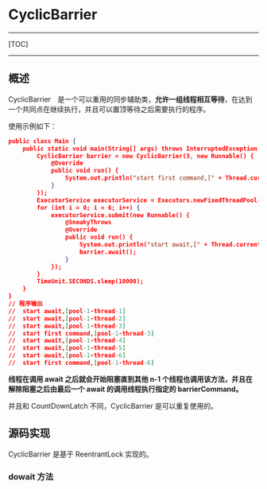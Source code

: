 # CyclicBarrier

---

[TOC]

---

## 概述

CyclicBarrier　是一个可以重用的同步辅助类，**允许一组线程相互等待**，在达到一个共同点在继续执行，并且可以置顶等待之后需要执行的程序。

使用示例如下：

```json
public class Main {
	public static void main(String[] args) throws InterruptedException {
		CyclicBarrier barrier = new CyclicBarrier(3, new Runnable() {
			@Override
			public void run() {
				System.out.println("start first command,[" + Thread.currentThread().getName() + "]");
			}
		});
		ExecutorService executorService = Executors.newFixedThreadPool(6);
		for (int i = 0; i < 6; i++) {
			executorService.submit(new Runnable() {
				@SneakyThrows
				@Override
				public void run() {
					System.out.println("start await,[" + Thread.currentThread().getName() + "]");
					barrier.await();
				}
			});
		}
		TimeUnit.SECONDS.sleep(10000);
	}
}
// 程序输出
//	start await,[pool-1-thread-1]
//	start await,[pool-1-thread-2]
//	start await,[pool-1-thread-3]
//	start first command,[pool-1-thread-3]
//	start await,[pool-1-thread-4]
//	start await,[pool-1-thread-5]
//	start await,[pool-1-thread-6]
//	start first command,[pool-1-thread-6]
```

**线程在调用 await 之后就会开始阻塞直到其他 n-1 个线程也调用该方法，并且在解除阻塞之后由最后一个 await 的调用线程执行指定的 barrierCommand。**

并且和 CountDownLatch 不同，CyclicBarrier 是可以重复使用的。

## 源码实现

CyclicBarrier 是基于 ReentrantLock 实现的。



### dowait 方法

```java

```

